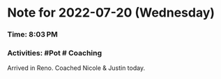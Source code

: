 # Note for 2022-07-20 (Wednesday)
### Time: 8:03 PM
### Activities: #Pot  # Coaching 

Arrived in Reno. Coached Nicole & Justin today.
